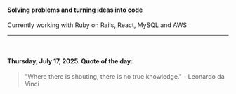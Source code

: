 #### Solving problems and turning ideas into code

Currently working with Ruby on Rails, React, MySQL and AWS

---

<br>

<!-- quote_marker -->
#### Thursday, July 17, 2025. Quote of the day:

> "Where there is shouting, there is no true knowledge." - Leonardo da Vinci
